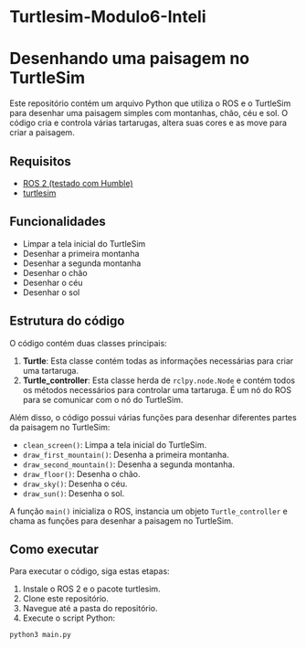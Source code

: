 # Turtlesim-Modulo6-Inteli
# Desenhando uma paisagem no TurtleSim

Este repositório contém um arquivo Python que utiliza o ROS e o TurtleSim para desenhar uma paisagem simples com montanhas, chão, céu e sol. O código cria e controla várias tartarugas, altera suas cores e as move para criar a paisagem. 

## Requisitos

- [ROS 2 (testado com Humble)](https://docs.ros.org/en/humble/Installation.html)
- [turtlesim](http://wiki.ros.org/turtlesim)

## Funcionalidades

- Limpar a tela inicial do TurtleSim
- Desenhar a primeira montanha
- Desenhar a segunda montanha
- Desenhar o chão
- Desenhar o céu
- Desenhar o sol

## Estrutura do código

O código contém duas classes principais:

1. **Turtle**: Esta classe contém todas as informações necessárias para criar uma tartaruga.
2. **Turtle_controller**: Esta classe herda de `rclpy.node.Node` e contém todos os métodos necessários para controlar uma tartaruga. É um nó do ROS para se comunicar com o nó do TurtleSim.

Além disso, o código possui várias funções para desenhar diferentes partes da paisagem no TurtleSim:

- `clean_screen()`: Limpa a tela inicial do TurtleSim.
- `draw_first_mountain()`: Desenha a primeira montanha.
- `draw_second_mountain()`: Desenha a segunda montanha.
- `draw_floor()`: Desenha o chão.
- `draw_sky()`: Desenha o céu.
- `draw_sun()`: Desenha o sol.

A função `main()` inicializa o ROS, instancia um objeto `Turtle_controller` e chama as funções para desenhar a paisagem no TurtleSim.

## Como executar

Para executar o código, siga estas etapas:

1. Instale o ROS 2 e o pacote turtlesim.
2. Clone este repositório.
3. Navegue até a pasta do repositório.
4. Execute o script Python:
```pyhton
python3 main.py
``` 

